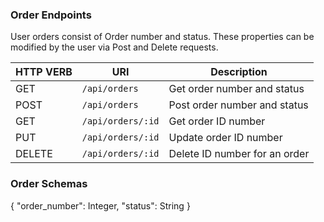 ### Order Endpoints

User orders consist of Order number and status. These properties can be modified by the user via Post and Delete requests.

| HTTP VERB | URI                               | Description                       |
| ---       | ---                               | ---                               |
| GET       | `/api/orders`                     | Get order number and status       |
| POST      | `/api/orders`                     | Post order number and status      |
| GET       | `/api/orders/:id`                 | Get order ID number               |
| PUT       | `/api/orders/:id`                 | Update order ID number            |
| DELETE    | `/api/orders/:id`                 | Delete ID number for an order     |

### Order Schemas

{
	"order_number": Integer,
	"status": String
}

